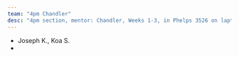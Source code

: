 ```yaml
---
team: "4pm Chandler"
desc: "4pm section, mentor: Chandler, Weeks 1-3, in Phelps 3526 on laptops"
---
```


* Joseph K., Koa S. 
* 
